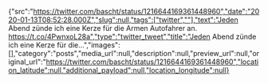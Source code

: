 {"src":"https://twitter.com/bascht/status/1216644169361448960","date":"2020-01-13T08:52:28.000Z","slug":null,"tags":["twitter",""],"text":"Jeden Abend zünde ich eine Kerze für die Armen Autofahrer an. https://t.co/4PwnxoL28a","type":"twitter_tweet","title":"Jeden Abend zünde ich eine Kerze für die…","images":[],"category":"posts","media_url":null,"description":null,"preview_url":null,"original_url":"https://twitter.com/bascht/status/1216644169361448960","location_latitude":null,"additional_payload":null,"location_longitude":null}